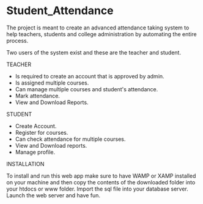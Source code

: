 # Student_Attendance

The project is meant to create an advanced attendance taking system to help teachers, 
students and college administration by automating the entire process.

Two users of the system exist and these are the teacher and student.

TEACHER 
  - Is required to create an account that is approved by admin.
  - Is assigned multiple courses.
  - Can manage multiple courses and student's attendance.
  - Mark attendance.
  - View and Download Reports.
  
STUDENT

  - Create Account.
  - Register for courses.
  - Can check attendance for multiple courses.
  - View and Download reports.
  - Manage profile.

INSTALLATION

To install and run this web app make sure to have WAMP or XAMP installed on your machine and then copy
the contents of the downloaded folder into your htdocs or www folder. Import the sql file into your database
server. Launch the web server and have fun.
